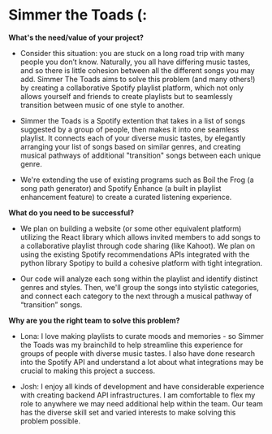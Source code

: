 # Simmer the Toads (:

**What's the need/value of your project?**

- Consider this situation: you are stuck on a long road trip with many people
    you don’t know. Naturally, you all have differing music tastes, and so there
    is little cohesion between all the different songs you may add. Simmer The
    Toads aims to solve this problem (and many others!) by creating a
    collaborative Spotify playlist platform, which not only allows yourself and
    friends to create playlists but to seamlessly transition between music of
    one style to another.

- Simmer the Toads is a Spotify extention that takes in a list of songs
    suggested by a group of people, then makes it into one seamless playlist. It
    connects each of your diverse music tastes, by elegantly arranging your list of songs based on similar genres, and
    creating musical pathways of additional "transition" songs between each unique genre.

- We're extending the use of existing programs such as Boil the Frog (a song
    path generator) and Spotify Enhance (a built in playlist enhancement
    feature) to create a curated listening experience.

**What do you need to be successful?**

- We plan on building a website (or some other equivalent platform) utilizing the React library which allows
    invited members to add songs to a collaborative playlist through code sharing (like Kahoot). We plan on using
    the existing Spotify recommendations APIs integrated with the python library Spotipy to build a cohesive platform with tight integration.
    
- Our code will analyze each song within the playlist and identify distinct genres and styles. Then, we'll group the songs
    into stylistic categories, and connect each category to the next
    through a musical pathway of “transition” songs.
    

**Why are you the right team to solve this problem?**

- Lona: I love making playlists to curate moods and memories - so Simmer the
    Toads was my brainchild to help streamline this experience for groups of
    people with diverse music tastes. I also have done research into the Spotify
    API and understand a lot about what integrations may be crucial to making
    this project a success.

- Josh: I enjoy all kinds of development and have considerable experience with
    creating backend API infrastructures. I am comfortable to flex my role to
    anywhere we may need additional help within the team. Our team has the
    diverse skill set and varied interests to make solving this problem
    possible.
